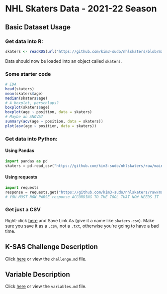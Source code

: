 # NHL Skaters Data - 2021-22 Season

## Basic Dataset Usage

### Get data into R:

```R
skaters <- readRDS(url('https://github.com/kim3-sudo/nhlskaters/blob/main/data/skaters.rds?raw=true'))
```

Data should now be loaded into an object called `skaters`.

### Some starter code

```R
# EDA
head(skaters)
mean(skaters$age)
median(skaters$age)
# A boxplot, perschlaps?
boxplot(skaters$age)
boxplot(age ~ position, data = skaters)
# Maybe an ANOVA?
summary(aov(age ~ position, data = skaters))
plot(aov(age ~ position, data = skaters))
```

### Get data into Python:

#### Using Pandas

```python
import pandas as pd
skaters = pd.read_csv("https://github.com/kim3-sudo/nhlskaters/raw/main/data/skaters.csv")
```

#### Using requests

```python
import requests
response = requests.get("https://github.com/kim3-sudo/nhlskaters/raw/main/data/skaters.csv").text
# YOU MUST NOW PARSE response ACCORDING TO THE TOOL THAT NOW NEEDS IT
```
### Get just a CSV

Right-click [here](https://github.com/kim3-sudo/nhlskaters/raw/main/data/skaters.csv) and Save Link As (give it a name like `skaters.csv`). Make sure you save it as a `.csv`, not a `.txt`, otherwise you're going to have a bad time.

## K-SAS Challenge Description

Click [here](https://github.com/kim3-sudo/nhlskaters/blob/main/challenge/challenge.md) or view the `challenge.md` file.

## Variable Description

Click [here](https://github.com/kim3-sudo/nhlskaters/blob/main/variables.md) or view the `variables.md` file.
